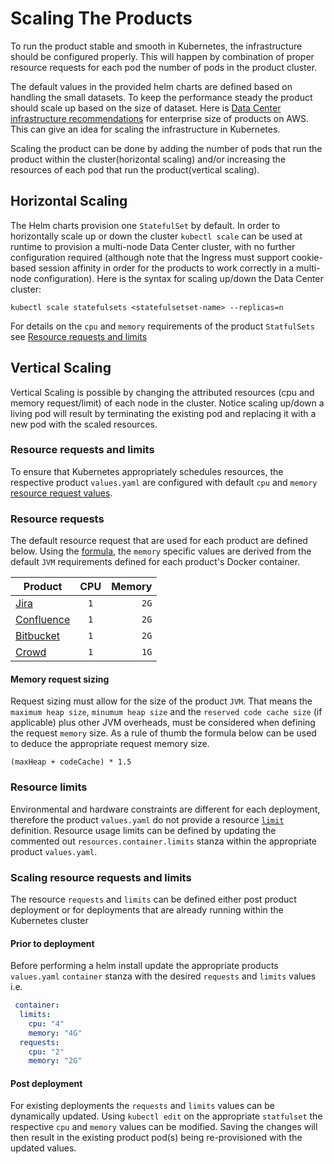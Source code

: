 # Scaling The Products
To run the product stable and smooth in Kubernetes, the infrastructure should be configured properly. This will 
happen by combination of proper resource requests for each pod the number of pods in the product cluster. 

The default values in the provided helm charts are defined based on handling the small datasets. 
To keep the performance steady the product should scale up based on the size of dataset. 
Here is [Data Center infrastructure recommendations](https://confluence.atlassian.com/enterprise/data-center-infrastructure-recommendations-972333478.html) 
 for enterprise size of products on AWS. This can give an idea for scaling the infrastructure in Kubernetes. 
 
Scaling the product can be done by adding the number of pods that run the product within the cluster(horizontal scaling) 
and/or increasing the resources of each pod that run the product(vertical scaling).
   

## Horizontal Scaling
The Helm charts provision one `StatefulSet` by default. In order to horizontally scale up or down the cluster `kubectl scale` 
can be used at runtime to provision a multi-node Data Center cluster, with no further configuration required (although 
note that the Ingress must support cookie-based session affinity in order for the 
products to work correctly in a multi-node configuration). Here is the syntax for scaling up/down the Data Center cluster:
```
kubectl scale statefulsets <statefulsetset-name> --replicas=n
```
For details on the `cpu` and `memory` requirements of the product `StatfulSets` see [Resource requests and limits](#resource-requests-and-limits) 

## Vertical Scaling
Vertical Scaling is possible by changing the attributed resources (cpu and memory request/limit) of each node in the cluster. 
Notice scaling up/down a living pod will result by terminating the existing pod and replacing it with a new pod with the scaled 
resources. 

### Resource requests and limits
To ensure that Kubernetes appropriately schedules resources, the respective product `values.yaml` are configured with default `cpu` and `memory` [resource request values](https://kubernetes.io/docs/concepts/configuration/manage-resources-containers/).

### Resource requests
The default resource request that are used for each product are defined below. Using the [formula](#Memory-request-sizing), the `memory` specific values are derived from the default `JVM` requirements defined for each product's Docker container.

| Product  | CPU   |  Memory |
|----------|:-----:|------:|
| [Jira](https://bitbucket.org/atlassian-docker/docker-atlassian-jira/src/master/#markdown-header-memory-heap-size)                    | `1`   | `2G`  |
| [Confluence](https://bitbucket.org/atlassian-docker/docker-atlassian-confluence-server/src/master/#markdown-header-memory-heap-size)   | `1`   | `2G`  |
| [Bitbucket](https://bitbucket.org/atlassian-docker/docker-atlassian-bitbucket-server/src/master/)                                    | `1`   | `2G`  |
| [Crowd](https://bitbucket.org/atlassian-docker/docker-atlassian-crowd/src/master/)                                                   | `1`   | `1G`  |

#### Memory request sizing
Request sizing must allow for the size of the product `JVM`. That means the `maximum heap size`, `minumum heap size` and the `reserved code cache size` (if applicable) plus other JVM overheads, must be considered when defining the request `memory` size. As a rule of thumb the formula below can be used to deduce the appropriate request memory size.
```shell
(maxHeap + codeCache) * 1.5
```

### Resource limits
Environmental and hardware constraints are different for each deployment, therefore the product `values.yaml` do not provide a resource [`limit`](https://kubernetes.io/docs/concepts/configuration/manage-resources-containers/#resource-requests-and-limits-of-pod-and-container) definition. Resource usage limits can be defined by updating the commented out `resources.container.limits` stanza within the appropriate product `values.yaml`.

### Scaling resource requests and limits
The resource `requests` and `limits` can be defined either post product deployment or for deployments that are already running within the Kubernetes cluster

#### Prior to deployment
Before performing a helm install update the appropriate products `values.yaml` `container` stanza with the desired `requests` and `limits` values i.e. 
```yaml
 container: 
  limits:
    cpu: "4"
    memory: "4G"
  requests:
    cpu: "2"
    memory: "2G"
```

#### Post deployment
For existing deployments the `requests` and `limits` values can be dynamically updated. Using `kubectl edit` on the appropriate `statfulset` the respective `cpu` and `memory` values can be modified. Saving the changes will then result in the existing product pod(s) being re-provisioned with the updated values. 
